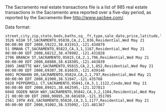 The Sacramento real estate transactions file is a list of 985 real estate transactions in the Sacramento area reported over a five-day period, as reported by the Sacramento Bee <http://www.sacbee.com/>.

Data format:

```
street,city,zip,state,beds,baths,sq__ft,type,sale_date,price,latitude,longitude
3526 HIGH ST,SACRAMENTO,95838,CA,2,1,836,Residential,Wed May 21 00:00:00 EDT 2008,59222,38.631913,-121.434879
51 OMAHA CT,SACRAMENTO,95823,CA,3,1,1167,Residential,Wed May 21 00:00:00 EDT 2008,68212,38.478902,-121.431028
2796 BRANCH ST,SACRAMENTO,95815,CA,2,1,796,Residential,Wed May 21 00:00:00 EDT 2008,68880,38.618305,-121.443839
2805 JANETTE WAY,SACRAMENTO,95815,CA,2,1,852,Residential,Wed May 21 00:00:00 EDT 2008,69307,38.616835,-121.439146
6001 MCMAHON DR,SACRAMENTO,95824,CA,2,1,797,Residential,Wed May 21 00:00:00 EDT 2008,81900,38.51947,-121.435768
5828 PEPPERMILL CT,SACRAMENTO,95841,CA,3,1,1122,Condo,Wed May 21 00:00:00 EDT 2008,89921,38.662595,-121.327813
6048 OGDEN NASH WAY,SACRAMENTO,95842,CA,3,2,1104,Residential,Wed May 21 00:00:00 EDT 2008,90895,38.681659,-121.351705
2561 19TH AVE,SACRAMENTO,95820,CA,3,1,1177,Residential,Wed May 21 00:00:00 EDT 2008,91002,38.535092,-121.481367

```
